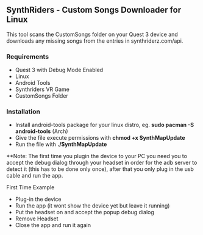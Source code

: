 ## SynthRiders - Custom Songs Downloader for Linux
This tool scans the CustomSongs folder on your Quest 3 device and downloads any missing songs from the entries in synthriderz.com/api.

### Requirements
- Quest 3 with Debug Mode Enabled
- Linux
- Android Tools
- Synthriders VR Game
- CustomSongs Folder
  
### Installation
- Install android-tools package for your linux distro, eg. **sudo pacman -S android-tools** (Arch)
- Give the file execute permissions with **chmod +x SynthMapUpdate**
- Run the file with **./SynthMapUpdate**

**Note: The first time you plugin the device to your PC you need you to accept the debug dialog through your headset in order for the adb server to detect it (this has to be done only once), after that you only plug in the usb cable and run the app. 

First Time Example
- Plug-in the device
- Run the app (it wont show the device yet but leave it running)
- Put the headset on and accept the popup debug dialog
- Remove Headset
- Close the app and run it again

